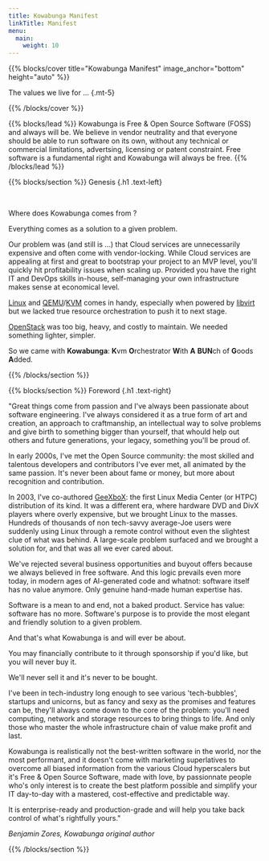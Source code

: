 ```yaml
---
title: Kowabunga Manifest
linkTitle: Manifest
menu:
  main:
    weight: 10
---
```


{{% blocks/cover title="Kowabunga Manifest" image_anchor="bottom" height="auto" %}}

The values we live for ...
{.mt-5}

{{% /blocks/cover %}}

{{% blocks/lead %}}
Kowabunga is Free & Open Source Software (FOSS) and always will be. We believe in vendor neutrality and that everyone should be able to run software on its own, without any technical or commercial limitations, advertsing, licensing or patent constraint. Free software is a fundamental right and Kowabunga will always be free.
{{% /blocks/lead %}}

{{% blocks/section %}}
Genesis
{.h1 .text-left}

<br/>

Where does Kowabunga comes from ?

Everything comes as a solution to a given problem.

Our problem was (and still is ...) that Cloud services are unnecessarily expensive and often come with vendor-locking. While Cloud services are appealing at first and great to bootstrap your project to an MVP level, you'll quickly hit profitability issues when scaling up. Provided you have the right IT and DevOps skills in-house, self-managing your own infrastructure makes sense at economical level.

[Linux](https://kernel.org/) and [QEMU](https://www.qemu.org/)/[KVM](https://linux-kvm.org/page/Main_Page) comes in handy, especially when powered by [libvirt](https://libvirt.org/) but we lacked true resource orchestration to push it to next stage.

[OpenStack](https://www.openstack.org/) was too big, heavy, and costly to maintain. We needed something lighter, simpler.

So we came with **Kowabunga**: **K**vm **O**rchestrator **W**ith **A** **BUN**ch of **G**oods **A**dded.

{{% /blocks/section %}}

{{% blocks/section %}}
Foreword
{.h1 .text-right}

"Great things come from passion and I've always been passionate about software engineering. I've always considered it as a true form of art and creation, an approach to craftmanship, an intellectual way to solve problems and give birth to something bigger than yourself, that whould help out others and future generations, your legacy, something you'll be proud of.

In early 2000s, I've met the Open Source community: the most skilled and talentous developers and contributors I've ever met, all animated by the same passion. It's never been about fame or money, but more about recognition and contribution.

In 2003, I've co-authored [GeeXboX](https://en.wikipedia.org/wiki/GeeXboX): the first Linux Media Center (or HTPC) distribution of its kind. It was a different era, where hardware DVD and DivX players where overly expensive, but we brought Linux to the masses. Hundreds of thousands of non tech-savvy average-Joe users were suddenly using Linux through a remote control without even the slightest clue of what was behind. A large-scale problem surfaced and we brought a solution for, and that was all we ever cared about.

We've rejected several business opportunities and buyout offers because we always believed in free software. And this logic prevails even more today, in modern ages of AI-generated code and whatnot: software itself has no value anymore. Only genuine hand-made human expertise has.

Software is a mean to and end, not a baked product. Service has value: software has no more. Software's purpose is to provide the most elegant and friendly solution to a given problem.

And that's what Kowabunga is and will ever be about.

You may financially contribute to it through sponsorship if you'd like, but you will never buy it.

We'll never sell it and it's never to be bought.

I've been in tech-industry long enough to see various 'tech-bubbles', startups and unicorns, but as fancy and sexy as the promises and features can be, they'll always come down to the core of the problem: you'll need computing, network and storage resources to bring things to life. And only those who master the whole infrastructure chain of value make profit and last.

Kowabunga is realistically not the best-written software in the world, nor the most performant, and it doesn't come with marketing superlatives to overcome all biased information from the various Cloud hyperscalers but it's Free & Open Source Software, made with love, by passionnate people who's only interest is to create the best platform possible and simplify your IT day-to-day with a mastered, cost-effective and predictable way.

It is enterprise-ready and production-grade and will help you take back control of what's rightfully yours."

*Benjamin Zores, Kowabunga original author*

{{% /blocks/section %}}
